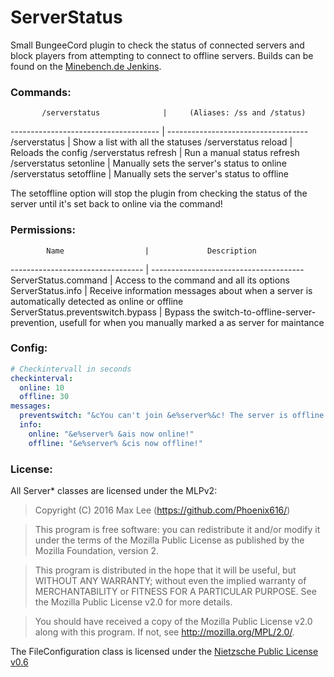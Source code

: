 # ServerStatus
Small BungeeCord plugin to check the status of connected servers and block players from attempting to connect to offline servers. Builds can be found on the [Minebench.de Jenkins](http://ci.minebench.de/job/ServerStatus/).

### Commands:
           /serverstatus              |     (Aliases: /ss and /status)
------------------------------------- | -----------------------------------
/serverstatus                         | Show a list with all the statuses
/serverstatus reload                  | Reloads the config
/serverstatus refresh                 | Run a manual status refresh
/serverstatus setonline <servername>  | Manually sets the server's status to online
/serverstatus setoffline <servername> | Manually sets the server's status to offline

The setoffline option will stop the plugin from checking the status of the server until it's set back to online via the command!

### Permissions:
            Name                  |             Description
--------------------------------- | --------------------------------------
ServerStatus.command              | Access to the command and all its options
ServerStatus.info                 | Receive information messages about when a server is automatically detected as online or offline
ServerStatus.preventswitch.bypass | Bypass the switch-to-offline-server-prevention, usefull for when you manually marked a as server for maintance

### Config:
```yaml
# Checkintervall in seconds
checkinterval:
  online: 10
  offline: 30
messages:
  preventswitch: "&cYou can't join &e%server%&c! The server is offline!"
  info:
    online: "&e%server% &ais now online!"
    offline: "&e%server% &cis now offline!"
```

### License:
All Server* classes are licensed under the MLPv2:

> Copyright (C) 2016 Max Lee (https://github.com/Phoenix616/)

> This program is free software: you can redistribute it and/or modify
> it under the terms of the Mozilla Public License as published by
> the Mozilla Foundation, version 2.

> This program is distributed in the hope that it will be useful,
> but WITHOUT ANY WARRANTY; without even the implied warranty of
> MERCHANTABILITY or FITNESS FOR A PARTICULAR PURPOSE. See the
> Mozilla Public License v2.0 for more details.

> You should have received a copy of the Mozilla Public License v2.0
> along with this program. If not, see <http://mozilla.org/MPL/2.0/>.


The FileConfiguration class is licensed under the [Nietzsche Public License v0.6](http://copyfree.org/content/standard/licenses/nietzschepl/license.txt)
